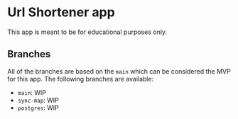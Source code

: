 # Url Shortener app

This app is meant to be for educational purposes only.

## Branches

All of the branches are based on the `main` which can be considered the MVP for this app. The following branches are available:

- `main`: WIP
- `sync-map`: WIP
- `postgres`: WIP
